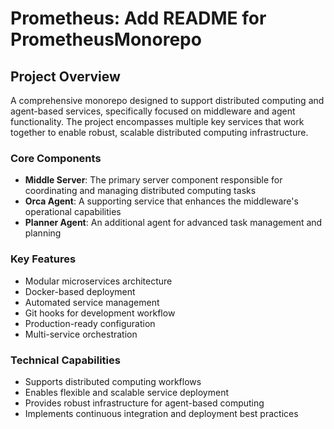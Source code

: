 # Prometheus: Add README for PrometheusMonorepo

## Project Overview

A comprehensive monorepo designed to support distributed computing and agent-based services, specifically focused on middleware and agent functionality. The project encompasses multiple key services that work together to enable robust, scalable distributed computing infrastructure.

### Core Components
- **Middle Server**: The primary server component responsible for coordinating and managing distributed computing tasks
- **Orca Agent**: A supporting service that enhances the middleware's operational capabilities
- **Planner Agent**: An additional agent for advanced task management and planning

### Key Features
- Modular microservices architecture
- Docker-based deployment
- Automated service management
- Git hooks for development workflow
- Production-ready configuration
- Multi-service orchestration

### Technical Capabilities
- Supports distributed computing workflows
- Enables flexible and scalable service deployment
- Provides robust infrastructure for agent-based computing
- Implements continuous integration and deployment best practices